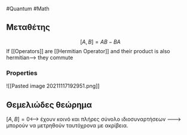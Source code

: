 #Quantum #Math 
## Μεταθέτης
$$[A,B]=AB-BA$$
If [[Operators]] are [[Hermitian Operator]] and their product is also hermitian--> they  commute

### Properties
![[Pasted image 20211117192951.png]]

## Θεμελιώδες θεώρημα
$[A,B]=0$<--> έχουν κοινό και πλήρες σύνολο ιδιοσυναρτήσεων ---> μπορούν να μετρηθούν ταυτόχρονα με ακρίβεια.
